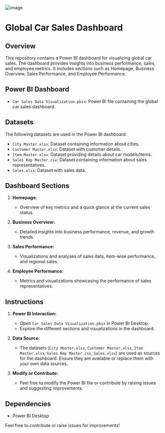 ![image](https://github.com/dudinurdiyans/Car-Sales-Data-Visualization-Using-Microsoft-PowerBI/assets/135699744/1172f043-9c33-45a8-91cd-4a25f0b25139)
# Global Car Sales Dashboard

## Overview

This repository contains a Power BI dashboard for visualizing global car sales. The dashboard provides insights into business performance, sales, and employee metrics. It includes sections such as Homepage, Business Overview, Sales Performance, and Employee Performance.

## Power BI Dashboard

- `Car Sales Data Visualization.pbix`: Power BI file containing the global car sales dashboard.

## Datasets

The following datasets are used in the Power BI dashboard:

- `City Master.xlsx`: Dataset containing information about cities.
- `Customer Master.xlsx`: Dataset with customer details.
- `Item Master.xlsx`: Dataset providing details about car models/items.
- `Sales Rep Master.csv`: Dataset containing information about sales representatives.
- `Sales.xlsx`: Dataset with sales data.

## Dashboard Sections

1. **Homepage:**
   - Overview of key metrics and a quick glance at the current sales status.

2. **Business Overview:**
   - Detailed insights into business performance, revenue, and growth trends.

3. **Sales Performance:**
   - Visualizations and analyses of sales data, item-wise performance, and regional sales.

4. **Employee Performance:**
   - Metrics and visualizations showcasing the performance of sales representatives.

## Instructions

1. **Power BI Interaction:**
   - Open `Car Sales Data Visualization.pbix` in Power BI Desktop.
   - Explore the different sections and visualizations in the dashboard.

2. **Data Source:**
   - The datasets (`City Master.xlsx`, `Customer Master.xlsx`, `Item Master.xlsx`, `Sales Rep Master.csv`, `Sales.xlsx`) are used as sources for the dashboard. Ensure they are available or replace them with your own data sources.

3. **Modify or Contribute:**
   - Feel free to modify the Power BI file or contribute by raising issues and suggesting improvements.

## Dependencies

- Power BI Desktop

Feel free to contribute or raise issues for improvements!
